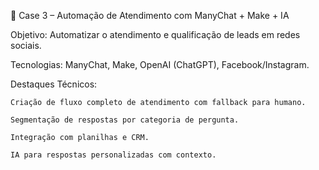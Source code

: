 🤖 Case 3 – Automação de Atendimento com ManyChat + Make + IA

Objetivo: Automatizar o atendimento e qualificação de leads em redes sociais.

Tecnologias: ManyChat, Make, OpenAI (ChatGPT), Facebook/Instagram.

Destaques Técnicos:

    Criação de fluxo completo de atendimento com fallback para humano.

    Segmentação de respostas por categoria de pergunta.

    Integração com planilhas e CRM.

    IA para respostas personalizadas com contexto.
